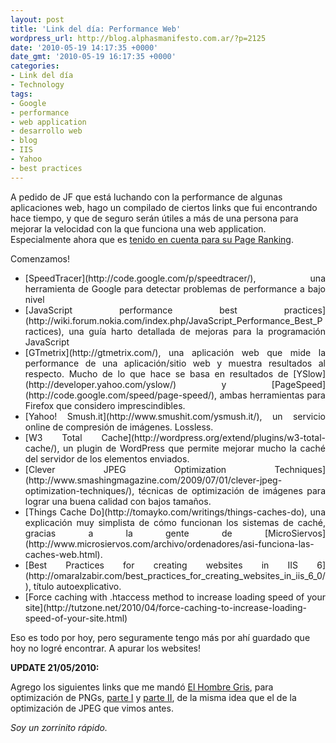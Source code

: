 ```yaml
---
layout: post
title: 'Link del día: Performance Web'
wordpress_url: http://blog.alphasmanifesto.com.ar/?p=2125
date: '2010-05-19 14:17:35 +0000'
date_gmt: '2010-05-19 16:17:35 +0000'
categories:
- Link del día
- Technology
tags:
- Google
- performance
- web application
- desarrollo web
- blog
- IIS
- Yahoo
- best practices
---
```


A pedido de JF que está luchando con la performance de algunas aplicaciones web, hago un compilado de ciertos links que fui encontrando hace tiempo, y que de seguro serán útiles a más de una persona para mejorar la velocidad con la que funciona una web application. Especialmente ahora que es [tenido en cuenta para su Page Ranking](http://googlewebmastercentral.blogspot.com/2010/04/using-site-speed-in-web-search-ranking.html).

Comenzamos!
<ul style="text-align: justify;">
<li>[SpeedTracer](http://code.google.com/p/speedtracer/), una herramienta de Google para detectar problemas de performance a bajo nivel</li>
<li>[JavaScript performance best practices](http://wiki.forum.nokia.com/index.php/JavaScript_Performance_Best_Practices), una guía harto detallada de mejoras para la programación JavaScript</li>
<li>[GTmetrix](http://gtmetrix.com/), una aplicación web que mide la performance de una aplicación/sitio web y muestra resultados al respecto. Mucho de lo que hace se basa en resultados de [YSlow](http://developer.yahoo.com/yslow/) y [PageSpeed](http://code.google.com/speed/page-speed/), ambas herramientas para Firefox que considero imprescindibles.</li>
<li>[Yahoo! Smush.it](http://www.smushit.com/ysmush.it/), un servicio online de compresión de imágenes. Lossless.</li>
<li>[W3 Total Cache](http://wordpress.org/extend/plugins/w3-total-cache/), un plugin de WordPress que permite mejorar mucho la caché del servidor de los elementos enviados.</li>
<li>[Clever JPEG Optimization Techniques](http://www.smashingmagazine.com/2009/07/01/clever-jpeg-optimization-techniques/), técnicas de optimización de imágenes para lograr una buena calidad con bajos tamaños.</li>
<li>[Things Cache Do](http://tomayko.com/writings/things-caches-do), una explicación muy simplista de cómo funcionan los sistemas de caché, gracias a la gente de [MicroSiervos](http://www.microsiervos.com/archivo/ordenadores/asi-funciona-las-caches-web.html).</li>
<li>[Best Practices for creating websites in IIS 6](http://omaralzabir.com/best_practices_for_creating_websites_in_iis_6_0/), título autoexplicativo.</li>
<li>[Force caching with .htaccess method to increase loading speed of your site](http://tutzone.net/2010/04/force-caching-to-increase-loading-speed-of-your-site.html)</li>
</ul>

Eso es todo por hoy, pero seguramente tengo más por ahí guardado que hoy no logré encontrar. A apurar los websites!

**UPDATE 21/05/2010:**

Agrego los siguientes links que me mandó [El Hombre Gris](http://mundogris.tumblr.com/), para optimización de PNGs, [parte I](http://www.smashingmagazine.com/2009/07/15/clever-png-optimization-techniques/) y [parte II](http://www.smashingmagazine.com/2009/07/25/png-optimization-guide-more-clever-techniques/), de la misma idea que el de la optimización de JPEG que vimos antes.

_Soy un zorrinito rápido._
